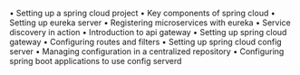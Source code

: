 
• Setting up a spring cloud project
• Key components of spring cloud
• Setting up eureka server
• Registering microservices with eureka
• Service discovery in action
• Introduction to api gateway
• Setting up spring cloud gateway
• Configuring routes and filters
• Setting up spring cloud config server
• Managing configuration in a centralized repository
• Configuring spring boot applications to use config serverd